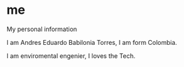 # me
My personal information


I am Andres Eduardo Babilonia Torres, I am form Colombia.

I am enviromental engenier, I loves the Tech.
